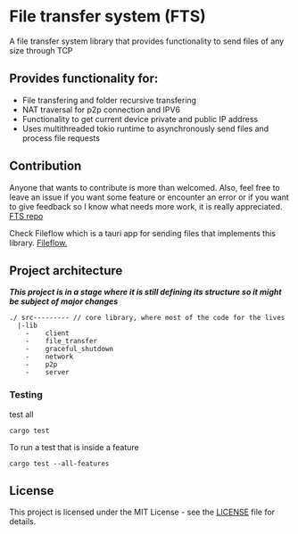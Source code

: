 # File transfer system (FTS)
A file transfer system library that provides functionality to send files of any size through TCP

## Provides functionality for:
- File transfering and folder recursive transfering
- NAT traversal for p2p connection and IPV6
- Functionality to get current device private and public IP address
- Uses multithreaded tokio runtime to asynchronously send files and process file requests

## Contribution
Anyone that wants to contribute is more than welcomed. 
Also, feel free to leave an issue if you want some feature or encounter an error or if you want to give feedback so I know what needs more work, it is really appreciated. [FTS repo](https://github.com/Bicheka/file-transfer-system)

Check Fileflow which is a tauri app for sending files that implements this library. [Fileflow.](https://github.com/Bicheka/fileflow)

## Project architecture

***This project is in a stage where it is still defining its structure so it might be subject of major changes***
```
./ src--------- // core library, where most of the code for the lives
  |-lib  
    -    client
    -    file_transfer
    -    graceful_shutdown
    -    network
    -    p2p
    -    server
```
### Testing
test all
```
cargo test
```

To run a test that is inside a feature
```
cargo test --all-features
```
## License
This project is licensed under the MIT License - see the [LICENSE](LICENSE) file for details.
